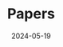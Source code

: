---
title: 'Papers'
date: 2024-05-19
type: landing

design:
  spacing: '5rem'

sections:
  - block: collection
    content:
      title: Recent
      filters:
        folders:
          - publication
    design:
      view: article-grid
      fill_image: false
      columns: 3
---